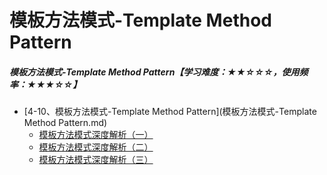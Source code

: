 # 模板方法模式-Template Method Pattern

##### 模板方法模式-Template Method Pattern【学习难度：★★☆☆☆，使用频率：★★★☆☆】

   * [4-10、模板方法模式-Template Method Pattern](模板方法模式-Template Method Pattern.md)
       * [模板方法模式深度解析（一）](模板方法模式深度解析（一）.md)
       * [模板方法模式深度解析（二）](模板方法模式深度解析（二）.md)
       * [模板方法模式深度解析（三）](模板方法模式深度解析（三）.md)
